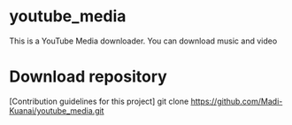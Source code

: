 # youtube_media

This is a YouTube Media downloader. You can download music and video

# Download repository

[Contribution guidelines for this project] git clone https://github.com/Madi-Kuanai/youtube_media.git


